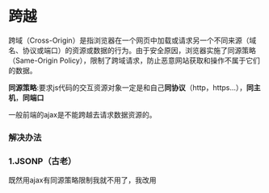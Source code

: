 # 跨越

跨域（Cross-Origin）是指浏览器在一个网页中加载或请求另一个不同来源（域名、协议或端口）的资源或数据的行为。由于安全原因，浏览器实施了同源策略（Same-Origin Policy），限制了跨域请求，防止恶意网站获取和操作不属于它们的数据。

**同源策略**:要求js代码的交互资源对象一定是和自己**同协议**（http，https...），**同主机**，**同端口**

一般前端的ajax是不能跨越去请求数据资源的。

### 解决办法

### 1.JSONP（古老）

既然用ajax有同源策略限制我就不用了，我改用<script src:> 来访问数据，思路是这样的，浏览器并不对Script标签做同源策略，而且<script src="资源地址"> 可以去获取js代码且自动执行，所以服务器就可给他这样一个js代码，并把数据封装进去。这样服务器拿到js代码的时候就可以获得到数据了。

客户端定义一个函数` callback（data）`参数就是我想要的数据，再用script src去访问服务器路径的js代码` callback （{"name":"小明","age": 2 }）` 服务器就会执行这个js代码，也就是我我们刚刚定义的函数，只不过服务器帮我们把数据填进去了。

代码示例：

客户端:

```html
<!DOCTYPE html>
<html lang="en">
<head>
    <meta charset="UTF-8">
    <title>client</title>
</head>
<body>
<span id="text">数据</span>
<script>
    function callback(data) {
        console.log(data);
        document.getElementById("text").innerText = data.name + "," + data.age;
    }
</script>
<script src="http://localhost:8088/cross" type="text/javascript"></script>
<script src="http://localhost:8088/print" type="text/javascript"></script>
</body>
</html>
```

服务端

```java
@ResponseBody
    @RequestMapping("/cross")
    public String returnData(){
        String data = "callback({\"name\" : '小明', \"age\" : 30})";
        return data;
    }
```

这样就可以跨域得到资源了



### 2.Cors

理解CORS（跨源资源共享，Cross-Origin Resource Sharing）的原理，需要知道浏览器的同源策略（Same-Origin Policy）是如何工作的。浏览器的同源策略限制了从一个来源加载的脚本与另一个不同来源的资源进行交互，以防止恶意网站窃取数据或进行攻击。

### 同源策略（Same-Origin Policy）

同源策略要求，只有在同一来源（域名、协议、端口）下，网页中的脚本才能访问资源。这意味着：

- `http://example.com` 与 `http://example.com:8080` 不同源（端口不同）。
- `http://example.com` 与 `https://example.com` 不同源（协议不同）。
- `http://example.com` 与 `http://another-example.com` 不同源（域名不同）。

### CORS的基本原理

CORS是一种机制，它通过使用附加的HTTP头来告诉浏览器允许Web应用在一个来源（domain）上访问另一来源的资源。它使得服务器能够控制哪些来源可以访问资源，如何访问资源。

#### CORS请求的类型

CORS请求分为两类：简单请求和复杂请求。

1. **简单请求（Simple Request）**：
   
   一个请求被认为是简单请求，必须满足以下条件：
   
   - 使用以下HTTP方法之一：`GET`、`POST`、`HEAD`
   - 请求的HTTP头字段限制在：`Accept`、`Accept-Language`、`Content-Language`、`Content-Type`（其值仅限于 `application/x-www-form-urlencoded`、`multipart/form-data`、`text/plain`）
   
   对于简单请求，浏览器会在请求头中自动添加一个 `Origin` 字段，表示请求的来源。例如：
   
   ```java
   GET /resource HTTP/1.1
   Host: api.example.com
   Origin: http://example.com
   
   ```

如果服务器允许这个请求，它会在响应头中包含以下字段：

```java
HTTP/1.1 200 OK
Access-Control-Allow-Origin: http://example.com

```

如果 `Access-Control-Allow-Origin` 的值与请求的 `Origin` 匹配，浏览器会允许该请求访问资源。

**2. 复杂请求（Preflight Request）**：

如果请求不满足简单请求的条件，浏览器会在发送实际请求之前，发送一个预检请求（preflight request）来检查服务器是否允许该操作。预检请求使用 `OPTIONS` 方法。

预检请求示例：

```java
OPTIONS /resource HTTP/1.1
Host: api.example.com
Origin: http://example.com
Access-Control-Request-Method: POST
Access-Control-Request-Headers: X-Custom-Header

```

服务器响应示例：

```java
HTTP/1.1 204 No Content
Access-Control-Allow-Origin: http://example.com
Access-Control-Allow-Methods: POST
Access-Control-Allow-Headers: X-Custom-Header

```

如果预检请求被允许，浏览器会继续发送实际的请求。

### 总结

- **同源策略**：限制从一个来源加载的脚本与另一个不同来源的资源进行交互。
- **CORS**：通过HTTP头告诉浏览器允许某些来源的请求。
- **简单请求**：满足特定条件的请求，不需要预检。
- **复杂请求**：不满足简单请求条件的请求，需要预检。
- **服务器端配置**：正确设置 `Access-Control-Allow-Origin` 等头来允许跨源访问。
